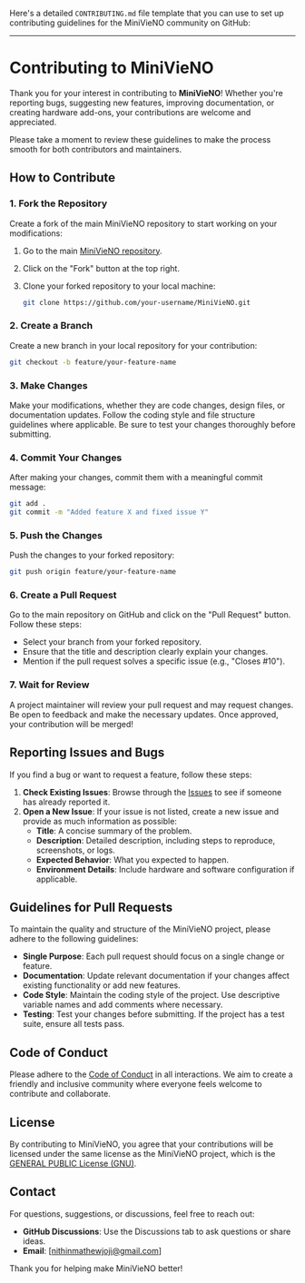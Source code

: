 Here's a detailed `CONTRIBUTING.md` file template that you can use to set up contributing guidelines for the MiniVieNO community on GitHub:

---

# Contributing to MiniVieNO

Thank you for your interest in contributing to **MiniVieNO**! Whether you're reporting bugs, suggesting new features, improving documentation, or creating hardware add-ons, your contributions are welcome and appreciated.

Please take a moment to review these guidelines to make the process smooth for both contributors and maintainers.

## How to Contribute

### 1. **Fork the Repository**
Create a fork of the main MiniVieNO repository to start working on your modifications:

1. Go to the main [MiniVieNO repository](https://github.com/nithinmathewjoji/MiniVieNO-Custom-Arduino-R3-from-scratch).
2. Click on the "Fork" button at the top right.
3. Clone your forked repository to your local machine:

   ```bash
   git clone https://github.com/your-username/MiniVieNO.git
   ```

### 2. **Create a Branch**
Create a new branch in your local repository for your contribution:

```bash
git checkout -b feature/your-feature-name
```

### 3. **Make Changes**
Make your modifications, whether they are code changes, design files, or documentation updates. Follow the coding style and file structure guidelines where applicable. Be sure to test your changes thoroughly before submitting.

### 4. **Commit Your Changes**
After making your changes, commit them with a meaningful commit message:

```bash
git add .
git commit -m "Added feature X and fixed issue Y"
```

### 5. **Push the Changes**
Push the changes to your forked repository:

```bash
git push origin feature/your-feature-name
```

### 6. **Create a Pull Request**
Go to the main repository on GitHub and click on the "Pull Request" button. Follow these steps:

- Select your branch from your forked repository.
- Ensure that the title and description clearly explain your changes.
- Mention if the pull request solves a specific issue (e.g., "Closes #10").

### 7. **Wait for Review**
A project maintainer will review your pull request and may request changes. Be open to feedback and make the necessary updates. Once approved, your contribution will be merged!

## Reporting Issues and Bugs

If you find a bug or want to request a feature, follow these steps:

1. **Check Existing Issues**: Browse through the [Issues](https://github.com/nithinmathewjoji/MiniVieNO-Custom-Arduino-R3-from-scratch/issues) to see if someone has already reported it.
2. **Open a New Issue**: If your issue is not listed, create a new issue and provide as much information as possible:
   - **Title**: A concise summary of the problem.
   - **Description**: Detailed description, including steps to reproduce, screenshots, or logs.
   - **Expected Behavior**: What you expected to happen.
   - **Environment Details**: Include hardware and software configuration if applicable.

## Guidelines for Pull Requests

To maintain the quality and structure of the MiniVieNO project, please adhere to the following guidelines:

- **Single Purpose**: Each pull request should focus on a single change or feature.
- **Documentation**: Update relevant documentation if your changes affect existing functionality or add new features.
- **Code Style**: Maintain the coding style of the project. Use descriptive variable names and add comments where necessary.
- **Testing**: Test your changes before submitting. If the project has a test suite, ensure all tests pass.

## Code of Conduct

Please adhere to the [Code of Conduct](CODE_OF_CONDUCT.md) in all interactions. We aim to create a friendly and inclusive community where everyone feels welcome to contribute and collaborate.

## License

By contributing to MiniVieNO, you agree that your contributions will be licensed under the same license as the MiniVieNO project, which is the [GENERAL PUBLIC License (GNU)](LICENSE.md).

## Contact

For questions, suggestions, or discussions, feel free to reach out:

- **GitHub Discussions**: Use the Discussions tab to ask questions or share ideas.
- **Email**: [nithinmathewjoji@gmail.com]

Thank you for helping make MiniVieNO better!
